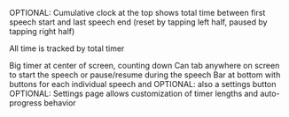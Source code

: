 OPTIONAL: Cumulative clock at the top shows total time between first speech start and last speech end (reset by tapping left half, paused by tapping right half)

All time is tracked by total timer

Big timer at center of screen, counting down
Can tab anywhere on screen to start the speech or pause/resume during the speech
Bar at bottom with buttons for each individual speech and OPTIONAL: also a settings button
OPTIONAL: Settings page allows customization of timer lengths and auto-progress behavior